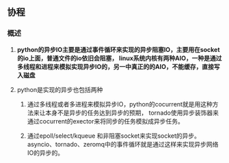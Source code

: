 ## 协程
### 概述
1. **python的异步IO主要是通过事件循环来实现的异步阻塞IO，主要用在socket的io上面，普通文件的io依旧会阻塞，
linux系统内核有两种AIO，一种是通过多线程和进程来模拟实现异步IO的，另一中真正的的AIO，不能缓存，直接写入磁盘**

2. python是实现的异步也包括两种
	1. 通过多线程或者多进程来模拟异步IO，python的cocurrent就是用这种方法来让本身不是异步的任务达到异步的预期，
	tornado使用异步装饰器来通过cocurrent的exector来将同步的任务模拟成异步任务。
		        
	2. 通过epoll/select/kqueue 和非阻塞socket来实现socket的异步。
	asyncio、tornado、zeromq中的事件循环就是通过这样来实现异步网络IO的异步的。
